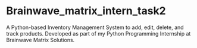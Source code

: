 # Brainwave_matrix_intern_task2
A Python-based Inventory Management System to add, edit, delete, and track products. Developed as part of my Python Programming Internship at Brainwave Matrix Solutions.
